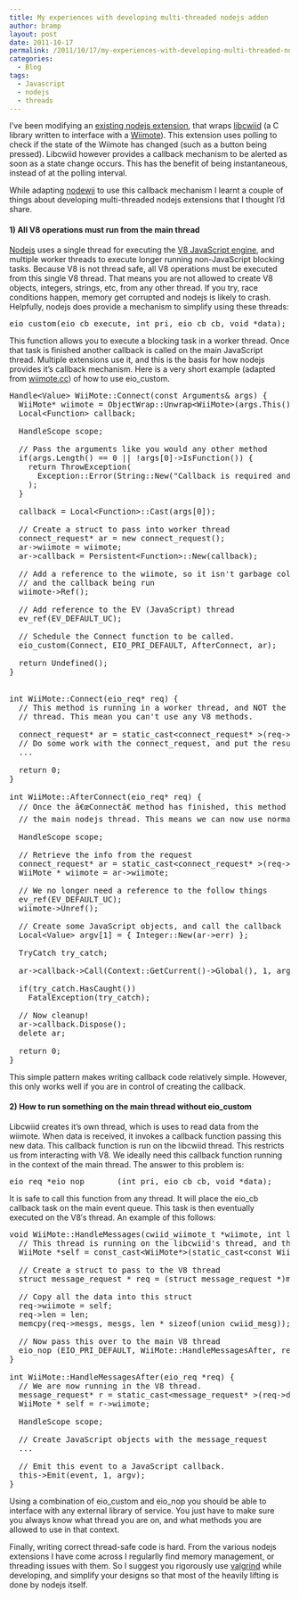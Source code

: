 ```yaml
---
title: My experiences with developing multi-threaded nodejs addon
author: bramp
layout: post
date: 2011-10-17
permalink: /2011/10/17/my-experiences-with-developing-multi-threaded-nodejs-extensions/
categories:
  - Blog
tags:
  - Javascript
  - nodejs
  - threads
---
```

I&#8217;ve been modifying an [existing nodejs extension][1], that wraps [libcwiid][2] (a C library written to interface with a [Wiimote][3]). This extension uses polling to check if the state of the Wiimote has changed (such as a button being pressed). Libcwiid however provides a callback mechanism to be alerted as soon as a state change occurs. This has the benefit of being instantaneous, instead of at the polling interval.

While adapting [nodewii][4] to use this callback mechanism I learnt a couple of things about developing multi-threaded nodejs extensions that I thought I&#8217;d share.

#### 1) All V8 operations must run from the main thread

[Nodejs][5] uses a single thread for executing the [V8 JavaScript engine][6], and multiple worker threads to execute longer running non-JavaScript blocking tasks. Because V8 is not thread safe, all V8 operations must be executed from this single V8 thread. That means you are not allowed to create V8 objects, integers, strings, etc, from any other thread. If you try, race conditions happen, memory get corrupted and nodejs is likely to crash. Helpfully, nodejs does provide a mechanism to simplify using these threads: 

<pre class="prettyprint">eio_custom(eio_cb execute, int pri, eio_cb cb, void *data);</pre>

This function allows you to execute a blocking task in a worker thread. Once that task is finished another callback is called on the main JavaScript thread. Multiple extensions use it, and this is the basis for how nodejs provides it&#8217;s callback mechanism. Here is a very short example (adapted from [wiimote.cc][7]) of how to use eio_custom.

<pre class="prettyprint">Handle&lt;Value&gt; WiiMote::Connect(const Arguments& args) {
  WiiMote* wiimote = ObjectWrap::Unwrap&lt;WiiMote&gt;(args.This());
  Local&lt;Function&gt; callback;

  HandleScope scope;

  // Pass the arguments like you would any other method
  if(args.Length() == 0 || !args[0]-&gt;IsFunction()) {
    return ThrowException(
      Exception::Error(String::New("Callback is required and must be a Function."))
    );
  }

  callback = Local&lt;Function&gt;::Cast(args[0]);

  // Create a struct to pass into worker thread
  connect_request* ar = new connect_request();
  ar-&gt;wiimote = wiimote;
  ar-&gt;callback = Persistent&lt;Function&gt;::New(callback);

  // Add a reference to the wiimote, so it isn't garbage collected between now
  // and the callback being run
  wiimote-&gt;Ref();

  // Add reference to the EV (JavaScript) thread
  ev_ref(EV_DEFAULT_UC);

  // Schedule the Connect function to be called.
  eio_custom(Connect, EIO_PRI_DEFAULT, AfterConnect, ar);

  return Undefined();
}


int WiiMote::Connect(eio_req* req) {
  // This method is running in a worker thread, and NOT the main nodejs
  // thread. This mean you can't use any V8 methods.

  connect_request* ar = static_cast&lt;connect_request* &gt;(req-&gt;data);
  // Do some work with the connect_request, and put the results back into the struct
  ...

  return 0;
}

int WiiMote::AfterConnect(eio_req* req) {
  // Once the â€œConnectâ€ method has finished, this method will be called on
  // the main nodejs thread. This means we can now use normal V8 methods.

  HandleScope scope;

  // Retrieve the info from the request
  connect_request* ar = static_cast&lt;connect_request* &gt;(req-&gt;data);
  WiiMote * wiimote = ar-&gt;wiimote;

  // We no longer need a reference to the follow things
  ev_ref(EV_DEFAULT_UC);
  wiimote-&gt;Unref();

  // Create some JavaScript objects, and call the callback
  Local&lt;Value&gt; argv[1] = { Integer::New(ar-&gt;err) };

  TryCatch try_catch;

  ar-&gt;callback-&gt;Call(Context::GetCurrent()-&gt;Global(), 1, argv);

  if(try_catch.HasCaught())
    FatalException(try_catch);

  // Now cleanup!
  ar-&gt;callback.Dispose();
  delete ar;

  return 0;
}
</pre>

This simple pattern makes writing callback code relatively simple. However, this only works well if you are in control of creating the callback.

#### 2) How to run something on the main thread without eio_custom

Libcwiid creates it&#8217;s own thread, which is uses to read data from the wiimote. When data is received, it invokes a callback function passing this new data. This callback function is run on the libcwiid thread. This restricts us from interacting with V8. We ideally need this callback function running in the context of the main thread. The answer to this problem is:

<pre class="prettyprint">eio_req *eio_nop       (int pri, eio_cb cb, void *data);</pre>

It is safe to call this function from any thread. It will place the eio_cb callback task on the main event queue. This task is then eventually executed on the V8&#8242;s thread. An example of this follows:

<pre class="prettyprint">void WiiMote::HandleMessages(cwiid_wiimote_t *wiimote, int len, union cwiid_mesg mesgs[]) {
  // This thread is running on the libcwiid's thread, and thus we can not use V8 operations
  WiiMote *self = const_cast&lt;WiiMote*&gt;(static_cast&lt;const WiiMote*&gt;(cwiid_get_data(wiimote)));

  // Create a struct to pass to the V8 thread
  struct message_request * req = (struct message_request *)malloc( sizeof(*req) + sizeof(req-&gt;mesgs) * (len - 1) );

  // Copy all the data into this struct
  req-&gt;wiimote = self;
  req-&gt;len = len;
  memcpy(req-&gt;mesgs, mesgs, len * sizeof(union cwiid_mesg));

  // Now pass this over to the main V8 thread
  eio_nop (EIO_PRI_DEFAULT, WiiMote::HandleMessagesAfter, req);
}

int WiiMote::HandleMessagesAfter(eio_req *req) {
  // We are now running in the V8 thread.
  message_request* r = static_cast&lt;message_request* &gt;(req-&gt;data);
  WiiMote * self = r-&gt;wiimote;

  HandleScope scope;

  // Create JavaScript objects with the message_request
  ...

  // Emit this event to a JavaScript callback.
  this-&gt;Emit(event, 1, argv);
}
</pre>

Using a combination of eio\_custom and eio\_nop you should be able to interface with any external library of service. You just have to make sure you always know what thread you are on, and what methods you are allowed to use in that context.

Finally, writing correct thread-safe code is hard. From the various nodejs extensions I have come across I regularlly find memory management, or threading issues with them. So I suggest you rigorously use [valgrind][8] while developing, and simplify your designs so that most of the heavily lifting is done by nodejs itself.

 [1]: https://github.com/tbranyen/nodewii
 [2]: http://abstrakraft.org/cwiid/wiki/libcwiid
 [3]: http://en.wikipedia.org/wiki/Wii_Remote
 [4]: https://github.com/bramp/nodewii
 [5]: http://nodejs.org/
 [6]: http://code.google.com/p/v8/
 [7]: https://github.com/bramp/nodewii/blob/master/src/wiimote.cc
 [8]: http://valgrind.org/